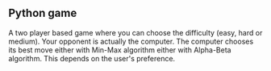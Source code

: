 ## Python game
A two player based game where you can choose the difficulty (easy, hard or medium). Your opponent is actually the computer. The computer chooses its best move either with Min-Max algorithm either with Alpha-Beta algorithm. This depends on the user's preference.
